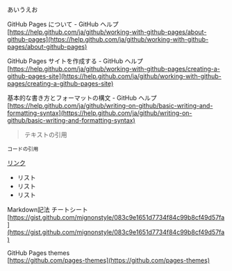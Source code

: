 あいうえお

GitHub Pages について - GitHub ヘルプ  
[https://help.github.com/ja/github/working-with-github-pages/about-github-pages](https://help.github.com/ja/github/working-with-github-pages/about-github-pages)

GitHub Pages サイトを作成する - GitHub ヘルプ  
[https://help.github.com/ja/github/working-with-github-pages/creating-a-github-pages-site](https://help.github.com/ja/github/working-with-github-pages/creating-a-github-pages-site)

基本的な書き方とフォーマットの構文 - GitHub ヘルプ  
[https://help.github.com/ja/github/writing-on-github/basic-writing-and-formatting-syntax](https://help.github.com/ja/github/writing-on-github/basic-writing-and-formatting-syntax)

>テキストの引用

```
コードの引用
```

[リンク](https://pages.github.com/)

- リスト
- リスト
- リスト

Markdown記法 チートシート  
[https://gist.github.com/mignonstyle/083c9e1651d7734f84c99b8cf49d57fa](https://gist.github.com/mignonstyle/083c9e1651d7734f84c99b8cf49d57fa)

GitHub Pages themes  
[https://github.com/pages-themes](https://github.com/pages-themes)
